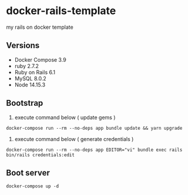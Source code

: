 # docker-rails-template

my rails on docker template

## Versions

- Docker Compose 3.9
- ruby 2.7.2
- Ruby on Rails 6.1
- MySQL 8.0.2
- Node 14.15.3

## Bootstrap

1. execute command below ( update gems )

```shell
docker-compose run --rm --no-deps app bundle update && yarn upgrade
```

1. execute command below ( generate credentials )

```shell
docker-compose run --rm --no-deps app EDITOR="vi" bundle exec rails bin/rails credentials:edit
```

## Boot server

```shell
docker-compose up -d
```
